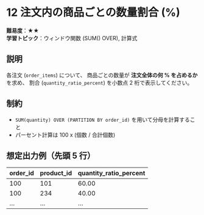 # 12 注文内の商品ごとの数量割合 (%)

**難易度**：★★  
**学習トピック**：ウィンドウ関数 (SUM() OVER), 計算式

## 説明
各注文 (`order_items`) について、
商品ごとの数量が **注文全体の何 % を占めるか** を求め、
割合 (`quantity_ratio_percent`) を小数点 2 桁で表示してください。

## 制約
* `SUM(quantity) OVER (PARTITION BY order_id)` を用いて分母を計算すること
* パーセント計算は 100 x (個数 / 合計個数)

## 想定出力例（先頭 5 行）

| order_id | product_id | quantity_ratio_percent |
|----------|------------|------------------------|
|      100 |        101 |                  60.00 |
|      100 |        234 |                  40.00 |
| …        |        …   |                   …    |

